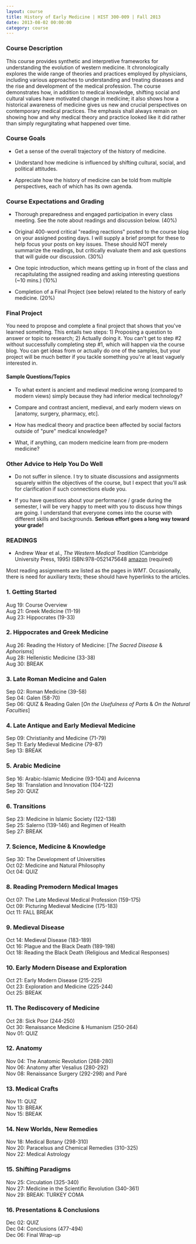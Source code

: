 ```yaml
--- 
layout: course 
title: History of Early Medicine | HIST 300-009 | Fall 2013
date: 2013-08-02 00:00:00
category: course 
---
```


### Course Description
This course provides synthetic and interpretive frameworks for understanding the evolution of western medicine. It chronologically explores the wide range of theories and practices employed by physicians, including various approaches to understanding and treating diseases and the rise and development of the medical profession. The course demonstrates how, in addition to medical knowledge, shifting social and cultural values have motivated change in medicine; it also shows how a historical awareness of medicine gives us new and crucial perspectives on contemporary medical practices. The emphasis shall always remain on showing how and why medical theory and practice looked like it did rather than simply regurgitating what happened over time.


### Course Goals
- Get a sense of the overall trajectory of the history of medicine.

- Understand how medicine is influenced by shifting cultural, social, and political attitudes. 

- Appreciate how the history of medicine can be told from multiple perspectives, each of which has its own agenda.


### Course Expectations and Grading
- Thorough preparedness and engaged participation in every class meeting. See the note about readings and discussion below. (40%)

- Original 400-word critical "reading reactions" posted to the course blog on your assigned posting days. I will supply a brief prompt for these to help focus your posts on key issues. These should NOT merely summarize the readings, but critically evaluate them and ask questions that will guide our discussion. (30%)

- One topic introduction, which means getting up in front of the class and recapitulating the assigned reading and asking interesting questions (~10 mins.) (10%)

- Completion of a Final Project (see below) related to the history of early medicine. (20%)


### Final Project
You need to propose and complete a final project that shows that you've learned something. This entails two steps: 1) Proposing a question to answer or topic to research; 2) Actually doing it. You can't get to step #2 without successfully completing step #1, which will happen via the course blog. You can get ideas from or actually do one of the samples, but your project will be much better if you tackle something you're at least vaguely interested in.

#### Sample Questions/Topics
- To what extent is ancient and medieval medicine wrong (compared to modern views) simply because they had inferior medical technology?

- Compare and contrast ancient, medieval, and early modern views on [anatomy, surgery, pharmacy, etc].

- How has medical theory and practice been affected by social factors outside of "pure" medical knowledge?

- What, if anything, can modern medicine learn from pre-modern medicine?


### Other Advice to Help You Do Well
-   Do not suffer in silence. I try to situate discussions and assignments squarely within the objectives of the course, but I expect that you'll ask for clarification if such connections elude you.

-   If you have questions about your performance / grade during the semester, I will be very happy to meet with you to discuss how things are going. I understand that everyone comes into the course with different skills and backgrounds. **Serious effort goes a long way toward your grade!**


### READINGS
-   Andrew Wear et al., *The Western Medical Tradition* (Cambridge University Press, 1995) ISBN:978-0521475648 [amazon](http://www.amazon.com/books/dp/0521475643) (required)

Most reading assignments are listed as the pages in _WMT_. Occasionally, there is need for auxiliary texts; these should have hyperlinks to the articles.


### 1. Getting Started
Aug 19: Course Overview    
Aug 21: Greek Medicine (11-19)    
Aug 23: Hippocrates (19-33)

### 2. Hippocrates and Greek Medicine
Aug 26: Reading the History of Medicine: [_The Sacred Disease_ & _Aphorisms_]    
Aug 28: Hellenistic Medicine (33-38)    
Aug 30: BREAK

### 3. Late Roman Medicine and Galen
Sep 02: Roman Medicine (39-58)    
Sep 04: Galen (58-70)    
Sep 06: QUIZ & Reading Galen [_On the Usefulness of Parts_ & _On the Natural Faculties_]

### 4. Late Antique and Early Medieval Medicine
Sep 09: Christianity and Medicine (71-79)    
Sep 11: Early Medieval Medicine (79-87)    
Sep 13: BREAK

### 5. Arabic Medicine
Sep 16: Arabic-Islamic Medicine (93-104) and Avicenna    
Sep 18: Translation and Innovation (104-122)    
Sep 20: QUIZ 

### 6. Transitions
Sep 23: Medicine in Islamic Society (122-138)    
Sep 25: Salerno (139-146) and Regimen of Health    
Sep 27: BREAK

### 7. Science, Medicine & Knowledge
Sep 30: The Development of Universities     
Oct 02: Medicine and Natural Philosophy    
Oct 04: QUIZ

### 8. Reading Premodern Medical Images
Oct 07: The Late Medieval Medical Profession (159-175)    
Oct 09: Picturing Medieval Medicine (175-183)    
Oct 11: FALL BREAK

### 9. Medieval Disease
Oct 14: Medieval Disease (183-189)    
Oct 16: Plague and the Black Death (189-198)    
Oct 18: Reading the Black Death (Religious and Medical Responses)

### 10. Early Modern Disease and Exploration
Oct 21: Early Modern Disease (215-225)    
Oct 23: Exploration and Medicine (225-244)    
Oct 25: BREAK

### 11. The Rediscovery of Medicine
Oct 28: Sick Poor (244-250)    
Oct 30: Renaissance Medicine & Humanism (250-264)    
Nov 01: QUIZ

### 12. Anatomy
Nov 04: The Anatomic Revolution (268-280)    
Nov 06: Anatomy after Vesalius (280-292)    
Nov 08: Renaissance Surgery (292-298) and Paré

### 13. Medical Crafts 
Nov 11: QUIZ    
Nov 13: BREAK     
Nov 15: BREAK

### 14. New Worlds, New Remedies
Nov 18: Medical Botany (298-310)    
Nov 20: Paracelsus and Chemical Remedies (310-325)    
Nov 22: Medical Astrology

### 15. Shifting Paradigms
Nov 25: Circulation (325-340)    
Nov 27: Medicine in the Scientific Revolution (340-361)    
Nov 29: BREAK: TURKEY COMA

### 16. Presentations & Conclusions
Dec 02: QUIZ    
Dec 04: Conclusions (477-494)    
Dec 06: Final Wrap-up
